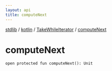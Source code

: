 ```yaml
---
layout: api
title: computeNext
---
```

[stdlib](../../index.html) / [kotlin](../index.html) / [TakeWhileIterator](index.html) / [computeNext](computeNext.html)

# computeNext

```
open protected fun computeNext(): Unit
```
